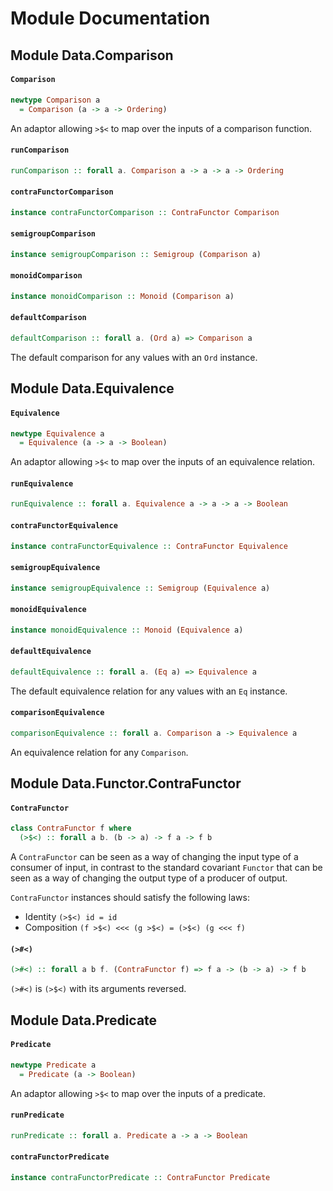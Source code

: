 # Module Documentation

## Module Data.Comparison

#### `Comparison`

``` purescript
newtype Comparison a
  = Comparison (a -> a -> Ordering)
```

An adaptor allowing `>$<` to map over the inputs of a comparison function.

#### `runComparison`

``` purescript
runComparison :: forall a. Comparison a -> a -> a -> Ordering
```


#### `contraFunctorComparison`

``` purescript
instance contraFunctorComparison :: ContraFunctor Comparison
```


#### `semigroupComparison`

``` purescript
instance semigroupComparison :: Semigroup (Comparison a)
```


#### `monoidComparison`

``` purescript
instance monoidComparison :: Monoid (Comparison a)
```


#### `defaultComparison`

``` purescript
defaultComparison :: forall a. (Ord a) => Comparison a
```

The default comparison for any values with an `Ord` instance.


## Module Data.Equivalence

#### `Equivalence`

``` purescript
newtype Equivalence a
  = Equivalence (a -> a -> Boolean)
```

An adaptor allowing `>$<` to map over the inputs of an equivalence
relation.

#### `runEquivalence`

``` purescript
runEquivalence :: forall a. Equivalence a -> a -> a -> Boolean
```


#### `contraFunctorEquivalence`

``` purescript
instance contraFunctorEquivalence :: ContraFunctor Equivalence
```


#### `semigroupEquivalence`

``` purescript
instance semigroupEquivalence :: Semigroup (Equivalence a)
```


#### `monoidEquivalence`

``` purescript
instance monoidEquivalence :: Monoid (Equivalence a)
```


#### `defaultEquivalence`

``` purescript
defaultEquivalence :: forall a. (Eq a) => Equivalence a
```

The default equivalence relation for any values with an `Eq` instance.

#### `comparisonEquivalence`

``` purescript
comparisonEquivalence :: forall a. Comparison a -> Equivalence a
```

An equivalence relation for any `Comparison`.


## Module Data.Functor.ContraFunctor

#### `ContraFunctor`

``` purescript
class ContraFunctor f where
  (>$<) :: forall a b. (b -> a) -> f a -> f b
```

A `ContraFunctor` can be seen as a way of changing the input type of a
consumer of input, in contrast to the standard covariant `Functor` that
can be seen as a way of changing the output type of a producer of output.

`ContraFunctor` instances should satisfy the following laws:

- Identity `(>$<) id = id`
- Composition `(f >$<) <<< (g >$<) = (>$<) (g <<< f)`

#### `(>#<)`

``` purescript
(>#<) :: forall a b f. (ContraFunctor f) => f a -> (b -> a) -> f b
```

`(>#<)` is `(>$<)` with its arguments reversed.


## Module Data.Predicate

#### `Predicate`

``` purescript
newtype Predicate a
  = Predicate (a -> Boolean)
```

An adaptor allowing `>$<` to map over the inputs of a predicate.

#### `runPredicate`

``` purescript
runPredicate :: forall a. Predicate a -> a -> Boolean
```


#### `contraFunctorPredicate`

``` purescript
instance contraFunctorPredicate :: ContraFunctor Predicate
```